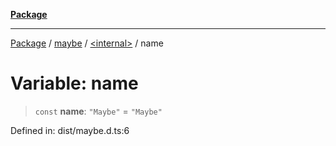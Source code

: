 [**Package**](../../../README.md)

***

[Package](../../../modules.md) / [maybe](../../README.md) / [\<internal\>](../README.md) / name

# Variable: name

> `const` **name**: `"Maybe"` = `"Maybe"`

Defined in: dist/maybe.d.ts:6
